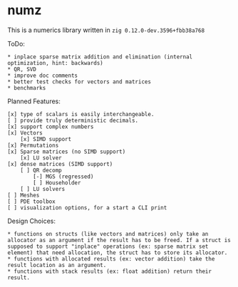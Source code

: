 # numz

This is a numerics library written in `zig 0.12.0-dev.3596+fbb38a768`

ToDo:

    * inplace sparse matrix addition and elimination (internal optimization, hint: backwards)
    * QR, SVD
    * improve doc comments
    * better test checks for vectors and matrices
    * benchmarks 

Planned Features:

    [x] type of scalars is easily interchangeable.
    [ ] provide truly deterministic decimals.
    [x] support complex numbers
    [x] Vectors
        [x] SIMD support
    [x] Permutations
    [x] Sparse matrices (no SIMD support)
        [x] LU solver
    [x] dense matrices (SIMD support)
        [ ] QR decomp
            [-] MGS (regressed)
            [ ] Householder
        [ ] LU solvers
    [ ] Meshes
    [ ] PDE toolbox
    [ ] visualization options, for a start a CLI print

Design Choices:

    * functions on structs (like vectors and matrices) only take an allocator as an argument if the result has to be freed. If a struct is supposed to support "inplace" operations (ex: sparse matrix set element) that need allocation, the struct has to store its allocator.
    * functions with allocated results (ex: vector addition) take the result location as an argument.
    * functions with stack results (ex: float addition) return their result.

